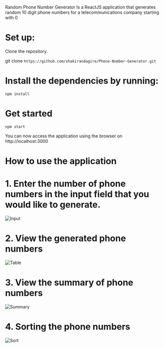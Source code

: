 
Random Phone Number Generator
Is a ReactJS application that generates random 10 digit phone numbers for a telecommunications company starting with 0

# Set up:
 Clone the repository.

git clone `https://github.com/shakirandagire/Phone-Number-Generator.git`

# Install the dependencies by running:

`npm install`

# Get started

`npm start`

You can now access the application using the browser on http://localhost:3000

# How to use the application

# 1. Enter the number of phone numbers in the input field that you would like to generate.
![Input](https://user-images.githubusercontent.com/6957960/62205915-3e69cc80-b399-11e9-8d02-7934bb88cef4.png)

# 2. View the generated phone numbers
![Table](https://user-images.githubusercontent.com/6957960/62206094-b33d0680-b399-11e9-99b7-18a0a1d00020.png)

# 3. View the summary of phone numbers
![Summary](https://user-images.githubusercontent.com/6957960/62206102-b637f700-b399-11e9-886e-01b32461fdc0.png)

# 4. Sorting the phone numbers
![Sort](https://user-images.githubusercontent.com/6957960/62206104-b89a5100-b399-11e9-96d1-28ab6a5fb658.png)

